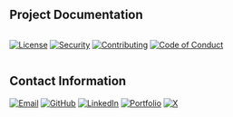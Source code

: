 ## Project Documentation

<div style="display: flex; gap: 10px; margin: 15px 0; align-items: center; flex-wrap: wrap;">

[![License](https://img.shields.io/badge/License-See_FILE-007EC7?style=for-the-badge&logo=creativecommons)](LICENSE)
[![Security](https://img.shields.io/badge/Security-Policy_%7C_Reporting-FF6D00?style=for-the-badge&logo=owasp)](SECURITY.md)
[![Contributing](https://img.shields.io/badge/Contributing-Guidelines-2E8B57?style=for-the-badge&logo=git)](CONTRIBUTING.md)
[![Code of Conduct](https://img.shields.io/badge/Code_of_Conduct-Community_Standards-FF0000?style=for-the-badge&logo=opensourceinitiative)](CODE_OF_CONDUCT.md)

</div>

## Contact Information



  
[![Email](https://img.shields.io/badge/Email-D14836?style=for-the-badge&logo=gmail&logoColor=white)](mailto:labib.45x@gmail.com)
[![GitHub](https://img.shields.io/badge/GitHub-181717?style=for-the-badge&logo=github&logoColor=white)](https://github.com/la-b-ib)
[![LinkedIn](https://img.shields.io/badge/LinkedIn-0077B5?style=for-the-badge&logo=linkedin&logoColor=white)](https://www.linkedin.com/in/la-b-ib/)
[![Portfolio](https://img.shields.io/badge/Website-0A5C78?style=for-the-badge&logo=internet-explorer&logoColor=white)](https://la-b-ib.github.io/)
[![X](https://img.shields.io/badge/X-000000?style=for-the-badge&logo=twitter&logoColor=white)](https://x.com/la_b_ib_)
